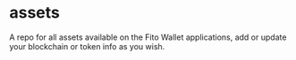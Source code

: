 # assets

A repo for all assets available on the Fito Wallet applications, add or update your blockchain or token info as you wish.
